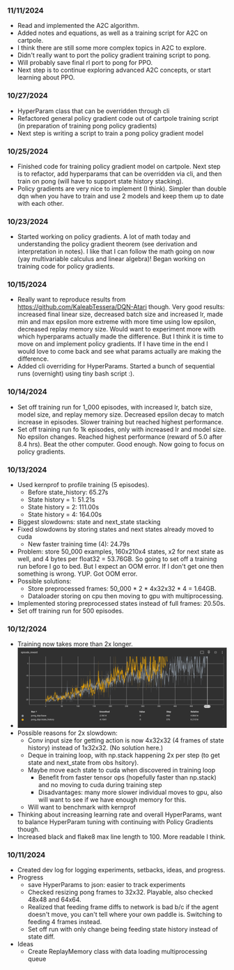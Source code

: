 ### 11/11/2024
* Read and implemented the A2C algorithm.
* Added notes and equations, as well as a training script for A2C on cartpole.
* I think there are still some more complex topics in A2C to explore.
* Didn't really want to port the policy gradient training script to pong.
* Will probably save final rl port to pong for PPO.
* Next step is to continue exploring advanced A2C concepts, or start learning about PPO. 

### 10/27/2024
* HyperParam class that can be overridden through cli
* Refactored general policy gradient code out of cartpole training script (in preparation of training pong policy gradients)
* Next step is writing a script to train a pong policy gradient model 

### 10/25/2024
* Finished code for training policy gradient model on cartpole. Next step is to refactor, add hyperparams that can be overridden via cli, and then train on pong (will have to support state history stacking).
* Policy gradients are very nice to implement (I think). Simpler than double dqn when you have to train and use 2 models and keep them up to date with each other.

### 10/23/2024
* Started working on policy gradients. A lot of math today and understanding the policy gradient theorem (see derivation and interpretation in notes). I like that I can follow the math going on now (yay multivariable calculus and linear algebra)! Began working on training code for policy gradients.

### 10/15/2024
* Really want to reproduce results from https://github.com/KaleabTessera/DQN-Atari though. Very good results: increased final linear size, decreased batch size and increased lr, made min and max epsilon more extreme with more time using low epsilon, decreased replay memory size. Would want to experiment more with which hyperparams actually made the difference. But I think it is time to move on and implement policy gradients. If I have time in the end I would love to come back and see what params actually are making the difference.
* Added cli overriding for HyperParams. Started a bunch of sequential runs (overnight) using tiny bash script :). 

### 10/14/2024
* Set off training run for 1_000 episodes, with increased lr, batch size, model size, and replay memory size. Decreased epsilon decay to match increase in episodes. Slower training but reached highest performance.
* Set off training run fo 1k episodes, only with increased lr and model size. No epsilon changes. Reached highest performance (reward of 5.0 after 8.4 hrs). Beat the other computer. Good enough. Now going to focus on policy gradients.

### 10/13/2024
* Used kernprof to profile training (5 episodes).
    * Before state_history: 65.27s
    * State history = 1: 51.21s
    * State history = 2: 111.00s
    * State history = 4: 164.00s
* Biggest slowdowns: state and next_state stacking
* Fixed slowdowns by storing states and next states already moved to cuda
    * New faster training time (4): 24.79s
* Problem: store 50_000 examples, 160x210x4 states, x2 for next state as well, and 4 bytes per float32 = 53.76GB. So going to set off a training run before I go to bed. But I expect an OOM error. If I don't get one then something is wrong. YUP. Got OOM error.
* Possible solutions:
    * Store preprocessed frames: 50_000 * 2 * 4x32x32 * 4 = 1.64GB.
    * Dataloader storing on cpu then moving to gpu with multiprocessing.
* Implemented storing preprocessed states instead of full frames: 20.50s.
* Set off training run for 500 episodes.

### 10/12/2024
* Training now takes more than 2x longer.
* ![10/12/2024 State History run reward plot](dev_log_images/10_12_2024_state_history.png)
* Possible reasons for 2x slowdown:
    * Conv input size for getting action is now 4x32x32 (4 frames of state history) instead of 1x32x32. (No solution here.)
    * Deque in training loop, with np.stack happening 2x per step (to get state and next_state from obs hsitory).
    * Maybe move each state to cuda when discovered in training loop
        * Benefit from faster tensor ops (hopefully faster than np.stack) and no moving to cuda during training step
        * Disadvantages: many more slower individual moves to gpu, also will want to see if we have enough memory for this.
    * Will want to benchmark with kernprof
* Thinking about increasing learning rate and overall HyperParams, want to balance HyperParam tuning with continuing with Policy Gradients though.
* Increased black and flake8 max line length to 100. More readable I think.

### 10/11/2024
* Created dev log for logging experiments, setbacks, ideas, and progress.
* Progress
    * save HyperParams to json: easier to track experiments
    * Checked resizing pong frames to 32x32. Playable, also checked 48x48 and 64x64.
    * Realized that feeding frame diffs to network is bad b/c if the agent doesn't move, you can't tell where your own paddle is. Switching to feeding 4 frames instead.
    * Set off run with only change being feeding state history instead of state diff.
* Ideas
    * Create ReplayMemory class with data loading multiprocessing queue
    
